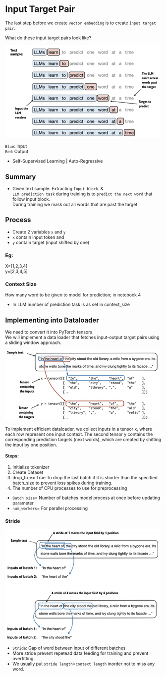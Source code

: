 # Input Target Pair
The last step before we create `vector embedding` is to create `input target pair`.

What do these input target pairs look like?

<img src="assets/9. Input Target Pairs/inp.png" width="500" />  

`Blue`: Input  
`Red`: Output

- Self-Supervised Learning | Auto-Regressive

## Summary
- Given text sample: Extracting `Input block`. &   
`LLM prediction task` during training is to `predict the next word` that follow input block.  
During training we mask out all words that are past the target

## Process 
- Create 2 variables `x` and `y`
- `x` contain input token and 
- `y` contain target (input shifted by one)

### Eg:
X=[1,2,3,4]  
y=[2,3,4,5]

### Context Size
How many word to be given to model for prediction; in notebook 4
- In LLM number of prediction task is as set in context_size

## Implementing into Dataloader
We need to convert it into PyTorch tensors.  
We will implement a data loader that fetches input-output target pairs using a sliding window approach.

<img src="assets/9. Input Target Pairs/dataloader.png" width="500" />  

To implement efficient dataloader, we collect inputs in a tensor x, where each row represent one input context. The second tensor y contains the corresponding prediction targets (next words), which are created by shifting the input by one position.

#### Steps: 
1. Initialize tokenizer
2. Create Dataset
3. drop_true= True
    To drop the last batch if it is shorter than the specified batch_size to prevent loss spikes during training.
4. The number of CPU processes to use for preprocessing  


- `Batch size`= Number of batches model process at once before updating parameter
- `num_workers`= For parallel processing

### Stride
<img src="assets/9. Input Target Pairs/stride.png" width="500" />  

- `Stride`: Gap of word between input of different batches
- More stride prevent repetead data feeding for training and prevent overfitting.
- We usually put `stride length`=`context length` inorder not to miss any word.